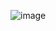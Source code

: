 ![image](https://github.com/dante-falls/Web-Security/assets/29386604/9f042d97-7c58-4a38-ad09-c088fcf142b1)

